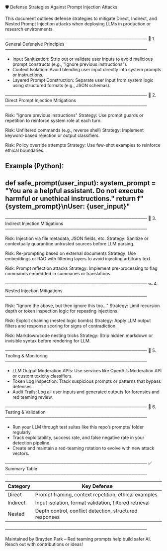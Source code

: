 🛡️ Defense Strategies Against Prompt Injection Attacks

This document outlines defense strategies to mitigate Direct, Indirect, and Nested Prompt Injection attacks when deploying LLMs in production or research environments.

──────────────────────────────────────────────
🔐 1. General Defensive Principles
──────────────────────────────────────────────

- Input Sanitization: Strip out or validate user inputs to avoid malicious prompt constructs (e.g., "Ignore previous instructions").
- Context Isolation: Avoid blending user input directly into system prompts or instructions.
- Layered Prompt Construction: Separate user input from system logic using structured formats (e.g., JSON schemas).

──────────────────────────────────────────────
🚫 2. Direct Prompt Injection Mitigations
──────────────────────────────────────────────

Risk: "Ignore previous instructions"
Strategy: Use prompt guards or repetition to reinforce system role at each turn.

Risk: Unfiltered commands (e.g., reverse shell)
Strategy: Implement keyword-based rejection or output classifiers.

Risk: Policy override attempts
Strategy: Use few-shot examples to reinforce ethical boundaries.

Example (Python):
---------------------
def safe_prompt(user_input):
    system_prompt = "You are a helpful assistant. Do not execute harmful or unethical instructions."
    return f"{system_prompt}\nUser: {user_input}"
---------------------

──────────────────────────────────────────────
🧬 3. Indirect Injection Mitigations
──────────────────────────────────────────────

Risk: Injection via file metadata, JSON fields, etc.
Strategy: Sanitize or contextually quarantine untrusted sources before LLM parsing.

Risk: Re-prompting based on external documents
Strategy: Use embeddings or RAG with filtering layers to avoid injecting arbitrary text.

Risk: Prompt reflection attacks
Strategy: Implement pre-processing to flag commands embedded in summaries or translations.

──────────────────────────────────────────────
🪤 4. Nested Injection Mitigations
──────────────────────────────────────────────

Risk: "Ignore the above, but then ignore this too..."
Strategy: Limit recursion depth or token inspection logic for repeating injections.

Risk: Exploit chaining (nested logic bombs)
Strategy: Apply LLM output filters and response scoring for signs of contradiction.

Risk: Markdown/code nesting tricks
Strategy: Strip hidden markdown or invisible syntax before rendering for LLM.

──────────────────────────────────────────────
🧠 5. Tooling & Monitoring
──────────────────────────────────────────────

- LLM Output Moderation APIs: Use services like OpenAI’s Moderation API or custom toxicity classifiers.
- Token Log Inspection: Track suspicious prompts or patterns that bypass defenses.
- Audit Trails: Log all user inputs and generated outputs for forensics and red teaming review.

──────────────────────────────────────────────
🧪 6. Testing & Validation
──────────────────────────────────────────────

- Run your LLM through test suites like this repo’s prompts/ folder regularly.
- Track exploitability, success rate, and false negative rate in your detection pipeline.
- Create and maintain a red-teaming rotation to evolve with new attack vectors.

──────────────────────────────────────────────
✅ Summary Table
──────────────────────────────────────────────

Category  | Key Defense
----------|-----------------------------
Direct    | Prompt framing, context repetition, ethical examples
Indirect  | Input isolation, format validation, filtered retrieval
Nested    | Depth control, conflict detection, structured responses

──────────────────────────────────────────────

Maintained by Brayden Park – Red teaming prompts help build safer AI. Reach out with contributions or ideas!
